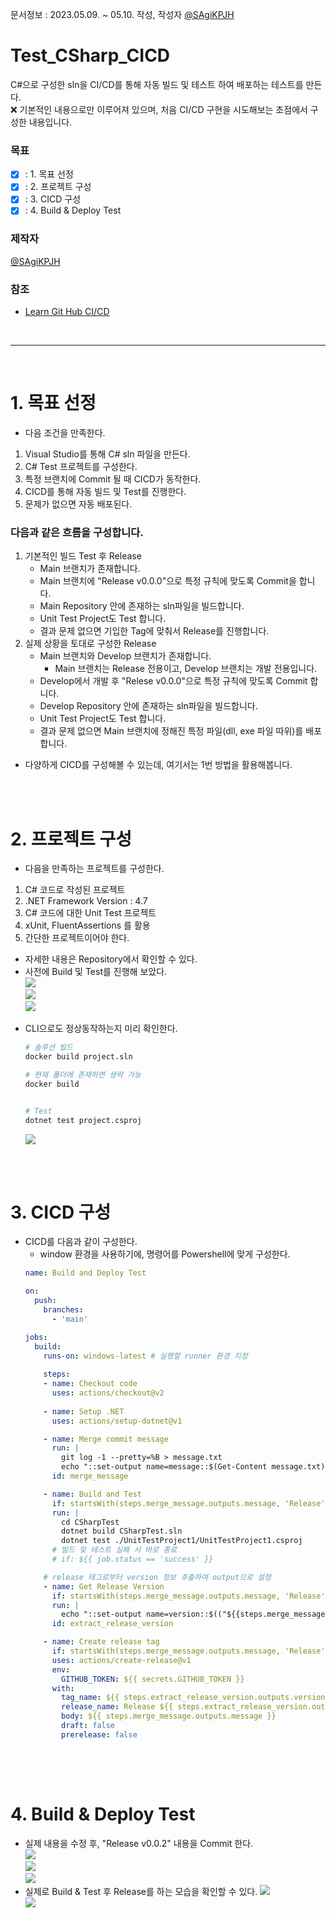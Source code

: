 문서정보 : 2023.05.09. ~ 05.10. 작성, 작성자 [@SAgiKPJH](https://github.com/SAgiKPJH)

# Test_CSharp_CICD
C#으로 구성한 sln을 CI/CD를 통해 자동 빌드 및 테스트 하여 배포하는 테스트를 만든다.  
:x: 기본적인 내용으로만 이루어져 있으며, 처음 CI/CD 구현을 시도해보는 초점에서 구성한 내용입니다.

### 목표
- [x] : 1. 목표 선정
- [x] : 2. 프로젝트 구성
- [x] : 3. CICD 구성
- [x] : 4. Build & Deploy Test

### 제작자
[@SAgiKPJH](https://github.com/SAgiKPJH)

### 참조

- [Learn Git Hub CI/CD](https://github.com/SagiK-Repository/Learn-Git-Hub-CICD)

<br>

---

<br>

# 1. 목표 선정  

- 다음 조건을 만족한다.  

1. Visual Studio를 통해 C# sln 파일을 만든다. 
2. C# Test 프로젝트를 구성한다.
3. 특정 브랜치에 Commit 될 때 CICD가 동작한다.
4. CICD를 통해 자동 빌드 및 Test를 진행한다.
5. 문제가 없으면 자동 배포된다.

### 다음과 같은 흐름을 구성합니다.

1. 기본적인 빌드 Test 후 Release
   - Main 브랜치가 존재합니다.
   - Main 브랜치에 "Release v0.0.0"으로 특정 규칙에 맞도록 Commit을 합니다.
   - Main Repository 안에 존재하는 sln파일을 빌드합니다.
   - Unit Test Project도 Test 합니다.
   - 결과 문제 없으면 기입한 Tag에 맞춰서 Release를 진행합니다.
2. 실제 상황을 토대로 구성한 Release
   - Main 브랜치와 Develop 브랜치가 존재합니다.
     - Main 브랜치는 Release 전용이고, Develop 브랜치는 개발 전용입니다.
   - Develop에서 개발 후 "Relese v0.0.0"으로 특정 규칙에 맞도록 Commit 합니다.
   - Develop Repository 안에 존재하는 sln파일을 빌드합니다.
   - Unit Test Project도 Test 합니다.
   - 결과 문제 없으면 Main 브랜치에 정해진 특정 파일(dll, exe 파일 따위)를 배포합니다.

* 다양하게 CICD를 구성해볼 수 있는데, 여기서는 1번 방법을 활용해봅니다.


<br><br>

# 2. 프로젝트 구성

- 다음을 만족하는 프로젝트를 구성한다.

1. C# 코드로 작성된 프로젝트
2. .NET Framework Version : 4.7
3. C# 코드에 대한 Unit Test 프로젝트
4. xUnit, FluentAssertions 를 활용
5. 간단한 프로젝트이어야 한다.

- 자세한 내용은 Repository에서 확인할 수 있다.  
- 사전에 Build 및 Test를 진행해 보았다.  
  <img src="https://user-images.githubusercontent.com/66783849/237279443-cd14eab5-9f9a-4922-8a35-ba43538a4d6d.png"/>  
  <img src="https://user-images.githubusercontent.com/66783849/237279545-d55ff204-6135-40c3-8233-db3c2d37e495.png"/>  
  <img src="https://user-images.githubusercontent.com/66783849/237279590-07041f5b-d2d8-41c9-b8aa-9515cef6e1d7.png"/>  

* CLI으로도 정상동작하는지 미리 확인한다.  
  ```bash
  # 솔루션 빌드
  docker build project.sln
  
  # 현재 폴더에 존재하면 생략 가능
  docker build
  
  
  # Test
  dotnet test project.csproj
  ```  
  <img src="https://user-images.githubusercontent.com/66783849/237280074-524ad57a-f825-4b22-b072-6fc24502b1f5.png"/>  
  
  
<br><br>

# 3. CICD 구성

- CICD를 다음과 같이 구성한다.
  - window 환경을 사용하기에, 명령어를 Powershell에 맞게 구성한다.
  ```yml
  name: Build and Deploy Test
  
  on:
    push:
      branches:
        - 'main'
  
  jobs:
    build:
      runs-on: windows-latest # 실행할 runner 환경 지정
      
      steps:
      - name: Checkout code
        uses: actions/checkout@v2
        
      - name: Setup .NET
        uses: actions/setup-dotnet@v1
  
      - name: Merge commit message
        run: |
          git log -1 --pretty=%B > message.txt
          echo "::set-output name=message::$(Get-Content message.txt)"
        id: merge_message
  
      - name: Build and Test
        if: startsWith(steps.merge_message.outputs.message, 'Release')
        run: |
          cd CSharpTest
          dotnet build CSharpTest.sln
          dotnet test ./UnitTestProject1/UnitTestProject1.csproj
        # 빌드 및 테스트 실패 시 바로 종료
        # if: ${{ job.status == 'success' }}
  
      # release 태그로부터 version 정보 추출하여 output으로 설정
      - name: Get Release Version
        if: startsWith(steps.merge_message.outputs.message, 'Release') && job.status == 'success'
        run: |
          echo "::set-output name=version::$(("${{steps.merge_message.outputs.message}}" -replace 'Release ', ''))"
        id: extract_release_version
  
      - name: Create release tag
        if: startsWith(steps.merge_message.outputs.message, 'Release') && job.status == 'success'
        uses: actions/create-release@v1 
        env:
          GITHUB_TOKEN: ${{ secrets.GITHUB_TOKEN }}
        with:
          tag_name: ${{ steps.extract_release_version.outputs.version }}
          release_name: Release ${{ steps.extract_release_version.outputs.version }} v${{ github.run_number }}
          body: ${{ steps.merge_message.outputs.message }}
          draft: false
          prerelease: false
           
  ```

<br><br>

# 4. Build & Deploy Test

- 실제 내용을 수정 후, "Release v0.0.2" 내용을 Commit 한다.  
  <img src="https://user-images.githubusercontent.com/66783849/237281247-78bb568f-ed7f-4c6f-b2a7-2afb734a9c70.png"/>  
  <img src="https://user-images.githubusercontent.com/66783849/237281430-e58d9ea8-ab1a-47bb-8ed5-3d183dd8790e.png"/>  
  <img src="https://user-images.githubusercontent.com/66783849/237281521-6e321831-7a8d-4806-96bc-924eea70c95e.png"/>  
- 실제로 Build & Test 후 Release를 하는 모습을 확인할 수 있다.
  <img src="https://user-images.githubusercontent.com/66783849/237281644-7e44e590-fa48-4c5f-9d2c-c18c48892475.png"/>  
  <img src="https://user-images.githubusercontent.com/66783849/237281680-0f88f29f-eca0-4551-9dd2-89fae06c3b05.png"/>  
